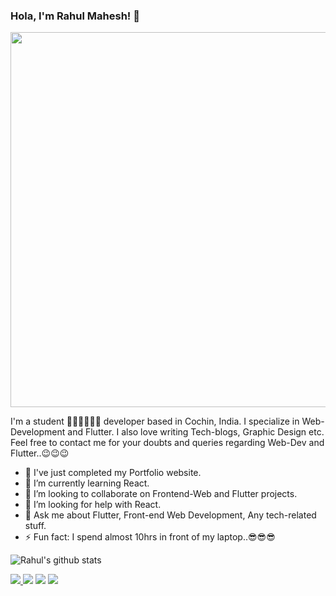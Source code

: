 ### Hola, I'm Rahul Mahesh! 👋

<img src="https://gph.is/g/ZYx6AXO" width="600" />

I'm a student 👨‍💻👨‍💻👨‍💻 developer based in Cochin, India. I specialize in Web-Development and Flutter. I also love writing Tech-blogs, Graphic Design etc. Feel free to contact me for your doubts and queries regarding Web-Dev and Flutter..😉😉😉 

- 🔭 I've just completed my Portfolio website.
- 🌱 I’m currently learning React.
- 👯 I’m looking to collaborate on Frontend-Web and Flutter projects.
- 🤔 I’m looking for help with React.
- 💬 Ask me about Flutter, Front-end Web Development, Any tech-related stuff.
- ⚡ Fun fact: I spend almost 10hrs in front of my laptop..😎😎😎

![Rahul's github stats](https://github-readme-stats.vercel.app/api?username=RahulMahesh62&show_icons=true&count_private=true&theme=vue&hide=issues) 

<a href="https://rahulmahesh.netlify.com/"><img src="https://img.icons8.com/windows/37/000000/link.png"/> <a href="https://twitter.com/rahulmahesh62"><img src="https://img.icons8.com/fluent/37/000000/twitter.png"/></a> <a href="https://www.linkedin.com/in/rahulmahesh/"><img src="https://img.icons8.com/color/37/000000/linkedin.png"/></a> <a href="https://medium.com/@rahulmahesh62"><img src="https://img.icons8.com/color/37/000000/medium.png"/></a> 

